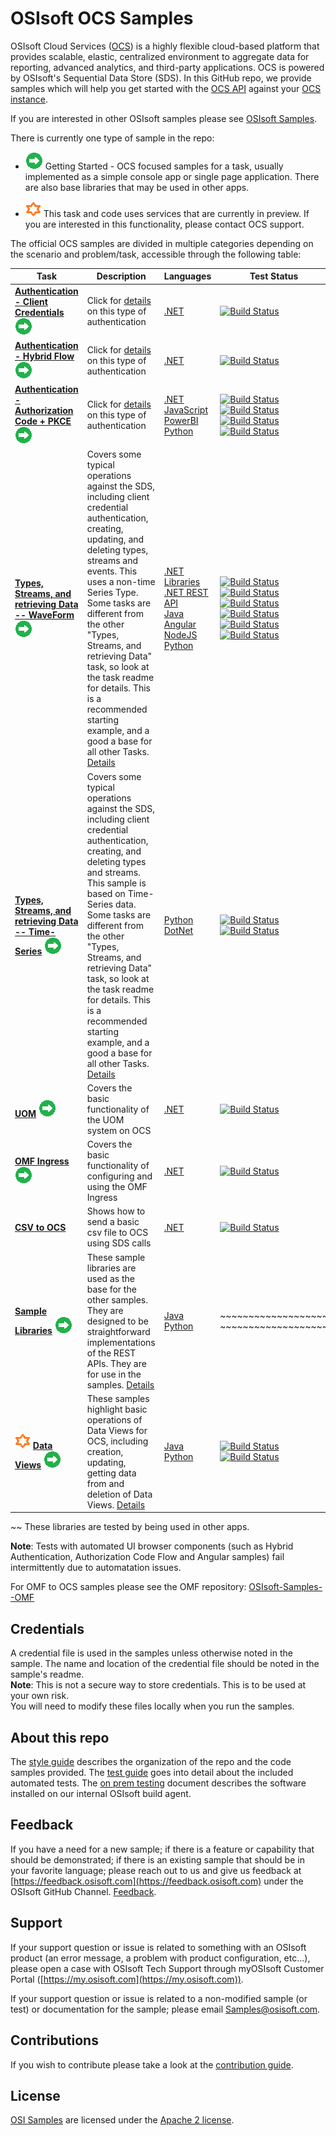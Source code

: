 # OSIsoft OCS Samples

OSIsoft Cloud Services ([OCS](https://www.osisoft.com/Solutions/OSIsoft-Cloud-Services/)) is a highly flexible cloud-based platform that provides scalable, elastic,
centralized environment to aggregate data for reporting, advanced analytics, and third-party applications. OCS is powered by OSIsoft's Sequential Data Store (SDS). In this GitHub repo, we provide samples which will help you get started with the [OCS API](https://ocs-docs.osisoft.com/) against your [OCS instance](https://cloud.osisoft.com/welcome).

If you are interested in other OSIsoft samples please see [OSIsoft Samples](https://github.com/osisoft/OSI-Samples).

There is currently one type of sample in the repo:

- ![getting-started icon](miscellaneous/images/app-type-getting-started.png) Getting Started - OCS focused samples for a task, usually implemented as a simple console app or single page application. There are also base libraries that may be used in other apps.

- ![ctp icon](miscellaneous/images/ctp.png) This task and code uses services that are currently in preview. If you are interested in this functionality, please contact OCS support.

The official OCS samples are divided in multiple categories depending on the scenario and problem/task, accessible through the following table:

| Task                                                                                                                                                                                   | Description                                                                                                                                                                                                                                                                                                                                                                                                                        | Languages                                                                                                                                                                                                                                                                                                            | Test Status                                                                                                                                                                                                                                                                                                                                                                                                                                                                                                                                                                                                                                                                                                                                                                                                                                                                                                                                                                                                                                                                                                                                                                                                                                                                                                                                                                                                          |
| -------------------------------------------------------------------------------------------------------------------------------------------------------------------------------------- | ---------------------------------------------------------------------------------------------------------------------------------------------------------------------------------------------------------------------------------------------------------------------------------------------------------------------------------------------------------------------------------------------------------------------------------- | -------------------------------------------------------------------------------------------------------------------------------------------------------------------------------------------------------------------------------------------------------------------------------------------------------------------- | -------------------------------------------------------------------------------------------------------------------------------------------------------------------------------------------------------------------------------------------------------------------------------------------------------------------------------------------------------------------------------------------------------------------------------------------------------------------------------------------------------------------------------------------------------------------------------------------------------------------------------------------------------------------------------------------------------------------------------------------------------------------------------------------------------------------------------------------------------------------------------------------------------------------------------------------------------------------------------------------------------------------------------------------------------------------------------------------------------------------------------------------------------------------------------------------------------------------------------------------------------------------------------------------------------------------------------------------------------------------------------------------------------------------- |
| **[Authentication - Client Credentials](basic_samples/Authentication/ClientCredentialFlow)** ![getting-started icon](miscellaneous/images/app-type-getting-started.png)                | Click for [details](basic_samples/Authentication) on this type of authentication                                                                                                                                                                                                                                                                                                                                                   | [.NET](.basic_samples/Authentication/ClientCredentialFlow/DotNet)                                                                                                                                                                                                                                                    | [![Build Status](https://dev.azure.com/osieng/engineering/_apis/build/status/product-readiness/OCS/Auth_CC_DotNet?branchName=master)](https://dev.azure.com/osieng/engineering/_build/latest?definitionId=595&branchName=master)                                                                                                                                                                                                                                                                                                                                                                                                                                                                                                                                                                                                                                                                                                                                                                                                                                                                                                                                                                                                                                                                                                                                                                                     |
| **[Authentication - Hybrid Flow](.basic_samples/Authentication/HybridFlow/DotNet)** ![getting-started icon](miscellaneous/images/app-type-getting-started.png)                         | Click for [details](basic_samples/Authentication) on this type of authentication                                                                                                                                                                                                                                                                                                                                                   | [.NET](basic_samples/Authentication/HybridFlow/DotNet)                                                                                                                                                                                                                                                               | [![Build Status](https://dev.azure.com/osieng/engineering/_apis/build/status/product-readiness/OCS/Auth_Hybrid_DotNet?branchName=master)](https://dev.azure.com/osieng/engineering/_build/latest?definitionId=847&branchName=master)                                                                                                                                                                                                                                                                                                                                                                                                                                                                                                                                                                                                                                                                                                                                                                                                                                                                                                                                                                                                                                                                                                                                                                                 |
| **[Authentication - Authorization Code + PKCE](basic_samples/Authentication/AuthorizationCodeFlow/DotNet)** ![getting-started icon](miscellaneous/images/app-type-getting-started.png) | Click for [details](basic_samples/Authentication) on this type of authentication                                                                                                                                                                                                                                                                                                                                                   | [.NET](basic_samples/Authentication/AuthorizationCodeFlow/DotNet) </br> [JavaScript](basic_samples/Authentication/AuthorizationCodeFlow/JavaScript) </br> [PowerBI](.\basic_samples/Authentication/AuthorizationCodeFlow/PowerBI) </br> [Python](.\basic_samples/Authentication/AuthorizationCodeFlow/Python)        | [![Build Status](https://dev.azure.com/osieng/engineering/_apis/build/status/product-readiness/OCS/Auth_PKCE_DotNet?branchName=master)](https://dev.azure.com/osieng/engineering/_build/latest?definitionId=863&branchName=master) </br> [![Build Status](https://dev.azure.com/osieng/engineering/_apis/build/status/product-readiness/OCS/Auth_PKCE_JavaScript?branchName=master)](https://dev.azure.com/osieng/engineering/_build/latest?definitionId=1203&branchName=master) </br> [![Build Status](https://dev.azure.com/osieng/engineering/_apis/build/status/product-readiness/OCS/Auth_PKCE_PowerBI?branchName=master)](https://dev.azure.com/osieng/engineering/_build/latest?definitionId=996&branchName=master) </br> [![Build Status](https://dev.azure.com/osieng/engineering/_apis/build/status/product-readiness/OCS/Auth_PKCE_Python?branchName=master)](https://dev.azure.com/osieng/engineering/_build/latest?definitionId=1551&branchName=master)                                                                                                                                                                                                                                                                                                                                                                                                                                                 |
| **[Types, Streams, and retrieving Data -- WaveForm](basic_samples/SDS)** ![getting-started icon](miscellaneous/images/app-type-getting-started.png)                                    | Covers some typical operations against the SDS, including client credential authentication, creating, updating, and deleting types, streams and events. This uses a non-time Series Type. Some tasks are different from the other "Types, Streams, and retrieving Data" task, so look at the task readme for details. This is a recommended starting example, and a good a base for all other Tasks. [Details](basic_samples/SDS)  | [.NET Libraries](basic_samples/SDS/DotNet/SdsClientLibraries) </br> [.NET REST API](basic_samples/SDS/DotNet/SdsRestApiCore) </br> [Java](basic_samples/SDS/Java) </br> [Angular](basic_samples/SDS/JavaScript/Angular) </br> [NodeJS](basic_samples/SDS/JavaScript/NodeJS) </br> [Python](basic_samples/SDS/Python) | [![Build Status](https://dev.azure.com/osieng/engineering/_apis/build/status/product-readiness/OCS/SDS_DotNet_Libs?branchName=master)](https://dev.azure.com/osieng/engineering/_build/latest?definitionId=887&branchName=master) </br> [![Build Status](https://dev.azure.com/osieng/engineering/_apis/build/status/product-readiness/OCS/SDS_DotNet_REST?branchName=master)](https://dev.azure.com/osieng/engineering/_build/latest?definitionId=888&branchName=master) </br> [![Build Status](https://dev.azure.com/osieng/engineering/_apis/build/status/product-readiness/OCS/SDS_Java?branchName=master)](https://dev.azure.com/osieng/engineering/_build/latest?definitionId=920&branchName=master) </br> [![Build Status](https://dev.azure.com/osieng/engineering/_apis/build/status/product-readiness/OCS/SDS_Angular?branchName=master)](https://dev.azure.com/osieng/engineering/_build/latest?definitionId=921&branchName=master) </br> [![Build Status](https://dev.azure.com/osieng/engineering/_apis/build/status/product-readiness/OCS/SDS_NodeJs?branchName=master)](https://dev.azure.com/osieng/engineering/_build/latest?definitionId=924&branchName=master) </br> [![Build Status](https://dev.azure.com/osieng/engineering/_apis/build/status/product-readiness/OCS/SDS_Python?branchName=master)](https://dev.azure.com/osieng/engineering/_build/latest?definitionId=925&branchName=master) |
| **[Types, Streams, and retrieving Data -- Time-Series](basic_samples/SDS_TimeSeries)** ![getting-started icon](miscellaneous/images/app-type-getting-started.png)                      | Covers some typical operations against the SDS, including client credential authentication, creating, and deleting types and streams. This sample is based on Time-Series data. Some tasks are different from the other "Types, Streams, and retrieving Data" task, so look at the task readme for details. This is a recommended starting example, and a good a base for all other Tasks. [Details](basic_samples/SDS_TimeSeries) | [Python](basic_samples/SDS_TimeSeries/Python) </br> [DotNet](basic_samples/SDS_TimeSeries/DotNet/Try)                                                                                                                                                                                                                | [![Build Status](https://dev.azure.com/osieng/engineering/_apis/build/status/product-readiness/OCS/SDS_TS_Python?branchName=master)](https://dev.azure.com/osieng/engineering/_build/latest?definitionId=927&branchName=master) </br> [![Build Status](https://dev.azure.com/osieng/engineering/_apis/build/status/product-readiness/OCS/SDS_TS_DotNet?branchName=master)](https://dev.azure.com/osieng/engineering/_build/latest?definitionId=926&branchName=master)                                                                                                                                                                                                                                                                                                                                                                                                                                                                                                                                                                                                                                                                                                                                                                                                                                                                                                                                                |
| **[UOM](advanced_samples/UomsSample/Dotnet/UomsSample/UomsSample)** ![getting-started icon](miscellaneous/images/app-type-getting-started.png)                                         | Covers the basic functionality of the UOM system on OCS                                                                                                                                                                                                                                                                                                                                                                            | [.NET](advanced_samples/UomsSample/DotNet)                                                                                                                                                                                                                                                                           | [![Build Status](https://dev.azure.com/osieng/engineering/_apis/build/status/product-readiness/OCS/UOM_DotNet?branchName=master)](https://dev.azure.com/osieng/engineering/_build/latest?definitionId=928&branchName=master)                                                                                                                                                                                                                                                                                                                                                                                                                                                                                                                                                                                                                                                                                                                                                                                                                                                                                                                                                                                                                                                                                                                                                                                         |
| **[OMF Ingress](basic_samples/OmfIngress/DotNet/OmfIngressClientLibraries/OmfIngressClientLibraries)** ![getting-started icon](miscellaneous/images/app-type-getting-started.png)      | Covers the basic functionality of configuring and using the OMF Ingress                                                                                                                                                                                                                                                                                                                                                            | [.NET](basic_samples/OmfIngress/DotNet)</a>                                                                                                                                                                                                                                                                          | [![Build Status](https://dev.azure.com/osieng/engineering/_apis/build/status/product-readiness/OCS/OMF_Ing_DotNet?branchName=master)](https://dev.azure.com/osieng/engineering/_build/latest?definitionId=886&branchName=master)                                                                                                                                                                                                                                                                                                                                                                                                                                                                                                                                                                                                                                                                                                                                                                                                                                                                                                                                                                                                                                                                                                                                                                                     |
| **[CSV to OCS](advanced_samples/CSV/DotNet/CSVtoOCS)</a>**                                                                                                                             | Shows how to send a basic csv file to OCS using SDS calls                                                                                                                                                                                                                                                                                                                                                                          | [.NET](advanced_samples/CSV/DotNet/CSVtoOCS)                                                                                                                                                                                                                                                                         | [![Build Status](https://dev.azure.com/osieng/engineering/_apis/build/status/product-readiness/OCS/CSVtoOCS_DotNet?branchName=master)](https://dev.azure.com/osieng/engineering/_build/latest?definitionId=1393&branchName=master)                                                                                                                                                                                                                                                                                                                                                                                                                                                                                                                                                                                                                                                                                                                                                                                                                                                                                                                                                                                                                                                                                                                                                                                   |
| **[Sample Libraries](library_samples)** ![getting-started icon](miscellaneous/images/app-type-getting-started.png)                                                                     | These sample libraries are used as the base for the other samples. They are designed to be straightforward implementations of the REST APIs. They are for use in the samples. [Details](library_samples)                                                                                                                                                                                                                           | [Java](library_samples/Java) </br> [Python](library_samples/Python)                                                                                                                                                                                                                                                  | ~~~~~~~~~~~~~~~~~~~ </br> ~~~~~~~~~~~~~~~~~~~                                                                                                                                                                                                                                                                                                                                                                                                                                                                                                                                                                                                                                                                                                                                                                                                                                                                                                                                                                                                                                                                                                                                                                                                                                                                                                                                                                        |
| ![ctp icon](miscellaneous/images/ctp.png) **[Data Views](basic_samples/DataViews)** ![getting-started icon](miscellaneous/images/app-type-getting-started.png)                         | These samples highlight basic operations of Data Views for OCS, including creation, updating, getting data from and deletion of Data Views. [Details](basic_samples/DataViews)                                                                                                                                                                                                                                                     | [Java](basic_samples/DataViews/Java) </br> [Python](basic_samples/DataViews/Python)                                                                                                                                                                                                                                  | [![Build Status](https://dev.azure.com/osieng/engineering/_apis/build/status/product-readiness/OCS/DataViews_Java?branchName=master)](https://dev.azure.com/osieng/engineering/_build/latest?definitionId=884&branchName=master) </br> [![Build Status](https://dev.azure.com/osieng/engineering/_apis/build/status/product-readiness/OCS/DataViews_Python?branchName=master)](https://dev.azure.com/osieng/engineering/_build/latest?definitionId=885&branchName=master)                                                                                                                                                                                                                                                                                                                                                                                                                                                                                                                                                                                                                                                                                                                                                                                                                                                                                                                                            |

~~ These libraries are tested by being used in other apps.

**Note**: Tests with automated UI browser components (such as Hybrid Authentication, Authorization Code Flow and Angular samples) fail intermittently due to automatation issues.

For OMF to OCS samples please see the OMF repository: [OSIsoft-Samples--OMF](https://github.com/osisoft/OSIsoft-Samples--OMF)

## Credentials

A credential file is used in the samples unless otherwise noted in the sample. The name and location of the credential file should be noted in the sample's readme.  
**Note**: This is not a secure way to store credentials. This is to be used at your own risk.  
You will need to modify these files locally when you run the samples.

## About this repo

The [style guide](https://github.com/osisoft/OSI-Samples/blob/master/STYLE_GUIDE.md) describes the organization of the repo and the code samples provided. The [test guide](https://github.com/osisoft/OSI-Samples/blob/master/TEST_GUIDE.md) goes into detail about the included automated tests. The [on prem testing](https://github.com/osisoft/OSI-Samples/blob/master/miscellaneous/ON_PREM_TESTING.md) document describes the software installed on our internal OSIsoft build agent.

## Feedback

If you have a need for a new sample; if there is a feature or capability that should be demonstrated; if there is an existing sample that should be in your favorite language; please reach out to us and give us feedback at [https://feedback.osisoft.com](https://feedback.osisoft.com) under the OSIsoft GitHub Channel. [Feedback](https://feedback.osisoft.com/forums/922279-osisoft-github).

## Support

If your support question or issue is related to something with an OSIsoft product (an error message, a problem with product configuration, etc...), please open a case with OSIsoft Tech Support through myOSIsoft Customer Portal ([https://my.osisoft.com](https://my.osisoft.com)).

If your support question or issue is related to a non-modified sample (or test) or documentation for the sample; please email Samples@osisoft.com.

## Contributions

If you wish to contribute please take a look at the [contribution guide](https://github.com/osisoft/OSI-Samples/blob/master/CONTRIBUTING.md).

## License

[OSI Samples](https://github.com/osisoft/OSI-Samples) are licensed under the [Apache 2 license](LICENSE).
